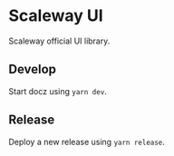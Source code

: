 # Scaleway UI

Scaleway official UI library.

## Develop

Start docz using `yarn dev`.

## Release

Deploy a new release using `yarn release`.
